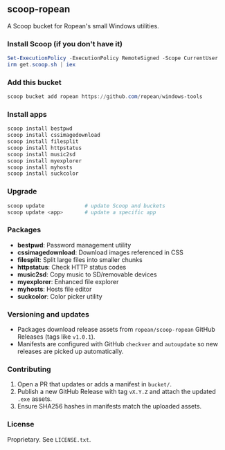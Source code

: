 ## scoop-ropean

A Scoop bucket for Ropean's small Windows utilities.

### Install Scoop (if you don't have it)

```powershell
Set-ExecutionPolicy -ExecutionPolicy RemoteSigned -Scope CurrentUser
irm get.scoop.sh | iex
```

### Add this bucket

```powershell
scoop bucket add ropean https://github.com/ropean/windows-tools
```

### Install apps

```powershell
scoop install bestpwd
scoop install cssimagedownload
scoop install filesplit
scoop install httpstatus
scoop install music2sd
scoop install myexplorer
scoop install myhosts
scoop install suckcolor
```

### Upgrade

```powershell
scoop update             # update Scoop and buckets
scoop update <app>       # update a specific app
```

### Packages

- **bestpwd**: Password management utility
- **cssimagedownload**: Download images referenced in CSS
- **filesplit**: Split large files into smaller chunks
- **httpstatus**: Check HTTP status codes
- **music2sd**: Copy music to SD/removable devices
- **myexplorer**: Enhanced file explorer
- **myhosts**: Hosts file editor
- **suckcolor**: Color picker utility

### Versioning and updates

- Packages download release assets from `ropean/scoop-ropean` GitHub Releases (tags like `v1.0.1`).
- Manifests are configured with GitHub `checkver` and `autoupdate` so new releases are picked up automatically.

### Contributing

1. Open a PR that updates or adds a manifest in `bucket/`.
2. Publish a new GitHub Release with tag `vX.Y.Z` and attach the updated `.exe` assets.
3. Ensure SHA256 hashes in manifests match the uploaded assets.

### License

Proprietary. See `LICENSE.txt`.
